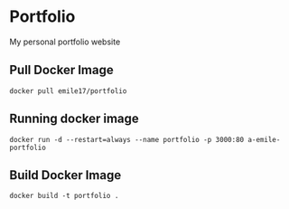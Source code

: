 # Portfolio

My personal portfolio website
## Pull Docker Image
```
docker pull emile17/portfolio
```
## Running docker image
```
docker run -d --restart=always --name portfolio -p 3000:80 a-emile-portfolio
```
## Build Docker Image
```
docker build -t portfolio .
```
